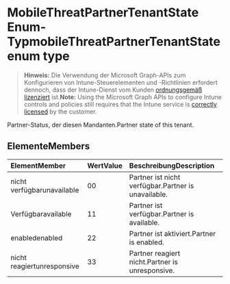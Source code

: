 # <a name="mobilethreatpartnertenantstate-enum-type"></a><span data-ttu-id="f9875-101">MobileThreatPartnerTenantState Enum-Typ</span><span class="sxs-lookup"><span data-stu-id="f9875-101">mobileThreatPartnerTenantState enum type</span></span>

> <span data-ttu-id="f9875-102">**Hinweis:** Die Verwendung der Microsoft Graph-APIs zum Konfigurieren von Intune-Steuerelementen und -Richtlinien erfordert dennoch, dass der Intune-Dienst vom Kunden [ordnungsgemäß lizenziert](https://go.microsoft.com/fwlink/?linkid=839381) ist.</span><span class="sxs-lookup"><span data-stu-id="f9875-102">**Note:** Using the Microsoft Graph APIs to configure Intune controls and policies still requires that the Intune service is [correctly licensed](https://go.microsoft.com/fwlink/?linkid=839381) by the customer.</span></span>

<span data-ttu-id="f9875-103">Partner-Status, der diesen Mandanten.</span><span class="sxs-lookup"><span data-stu-id="f9875-103">Partner state of this tenant.</span></span>
## <a name="members"></a><span data-ttu-id="f9875-104">Elemente</span><span class="sxs-lookup"><span data-stu-id="f9875-104">Members</span></span>
|<span data-ttu-id="f9875-105">Element</span><span class="sxs-lookup"><span data-stu-id="f9875-105">Member</span></span>|<span data-ttu-id="f9875-106">Wert</span><span class="sxs-lookup"><span data-stu-id="f9875-106">Value</span></span>|<span data-ttu-id="f9875-107">Beschreibung</span><span class="sxs-lookup"><span data-stu-id="f9875-107">Description</span></span>|
|:---|:---|:---|
|<span data-ttu-id="f9875-108">nicht verfügbar</span><span class="sxs-lookup"><span data-stu-id="f9875-108">unavailable</span></span>|<span data-ttu-id="f9875-109">0</span><span class="sxs-lookup"><span data-stu-id="f9875-109">0</span></span>|<span data-ttu-id="f9875-110">Partner ist nicht verfügbar.</span><span class="sxs-lookup"><span data-stu-id="f9875-110">Partner is unavailable.</span></span>|
|<span data-ttu-id="f9875-111">Verfügbar</span><span class="sxs-lookup"><span data-stu-id="f9875-111">available</span></span>|<span data-ttu-id="f9875-112">1</span><span class="sxs-lookup"><span data-stu-id="f9875-112">1</span></span>|<span data-ttu-id="f9875-113">Partner ist verfügbar.</span><span class="sxs-lookup"><span data-stu-id="f9875-113">Partner is available.</span></span>|
|<span data-ttu-id="f9875-114">enabled</span><span class="sxs-lookup"><span data-stu-id="f9875-114">enabled</span></span>|<span data-ttu-id="f9875-115">2</span><span class="sxs-lookup"><span data-stu-id="f9875-115">2</span></span>|<span data-ttu-id="f9875-116">Partner ist aktiviert.</span><span class="sxs-lookup"><span data-stu-id="f9875-116">Partner is enabled.</span></span>|
|<span data-ttu-id="f9875-117">nicht reagiert</span><span class="sxs-lookup"><span data-stu-id="f9875-117">unresponsive</span></span>|<span data-ttu-id="f9875-118">3</span><span class="sxs-lookup"><span data-stu-id="f9875-118">3</span></span>|<span data-ttu-id="f9875-119">Partner reagiert nicht.</span><span class="sxs-lookup"><span data-stu-id="f9875-119">Partner is unresponsive.</span></span>|




